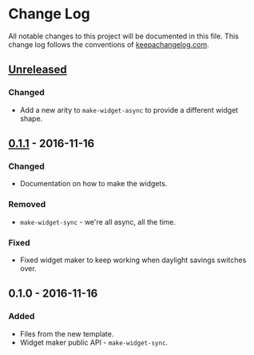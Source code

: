 # Change Log
All notable changes to this project will be documented in this file. This change log follows the conventions of [keepachangelog.com](http://keepachangelog.com/).

## [Unreleased]
### Changed
- Add a new arity to `make-widget-async` to provide a different widget shape.

## [0.1.1] - 2016-11-16
### Changed
- Documentation on how to make the widgets.

### Removed
- `make-widget-sync` - we're all async, all the time.

### Fixed
- Fixed widget maker to keep working when daylight savings switches over.

## 0.1.0 - 2016-11-16
### Added
- Files from the new template.
- Widget maker public API - `make-widget-sync`.

[Unreleased]: https://github.com/your-name/film-web/compare/0.1.1...HEAD
[0.1.1]: https://github.com/your-name/film-web/compare/0.1.0...0.1.1
